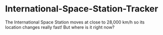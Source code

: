 # International-Space-Station-Tracker
The International Space Station moves at close to 28,000 km/h so its location changes really fast! But where is it right now?

